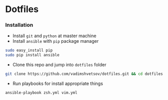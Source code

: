 # Dotfiles

### Installation
- Install `git` and `python` at master machine
- Install `ansible` with `pip` package manager
```sh
sudo easy_install pip
sudo pip install ansible
```
- Clone this repo and jump into `dotfiles` folder
```sh
git clone https://github.com/vadimshvetsov/dotfiles.git && cd dotfiles
```
- Run playbooks for install appropriate things
```sh
ansible-playbook zsh.yml vim.yml
```
